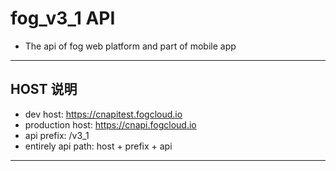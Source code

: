 # fog_v3_1 API
* The api of fog web platform and part of mobile app

---
## HOST 说明
* dev host: https://cnapitest.fogcloud.io
* production host: https://cnapi.fogcloud.io
* api prefix: /v3_1
* entirely api path: host + prefix + api
---
